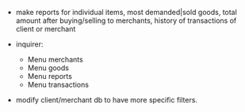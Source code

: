 - make reports for individual items, most demanded|sold goods, total amount after buying/selling to merchants, history of transactions of client or merchant
- inquirer:
  - Menu merchants
  - Menu goods
  - Menu reports
  - Menu transactions


- modify client/merchant db to have more specific filters.